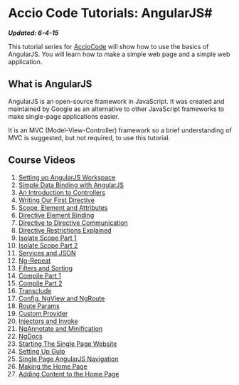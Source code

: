 # Accio Code Tutorials: AngularJS#

***Updated: 6-4-15***

This tutorial series for [AccioCode](https://www.youtube.com/user/CDPAdvertising "Accio Code on YouTube") will show how to use the basics of AngularJS. You will learn how to make a simple web page and a simple web application.

## What is AngularJS ##
AngularJS is an open-source framework in JavaScript. It was created and maintained by Google as an alternative to other JavaScript frameworks to make single-page applications easier.

It is an MVC (Model-View-Controller) framework so a brief understanding of MVC is suggested, but not required, to use this tutorial.

## Course Videos ##
1. [Setting up AngularJS Workspace](https://www.youtube.com/watch?v=ofASsumsf7E "Setting up AngularJS Workspace on YouTube")
2. [Simple Data Binding with AngularJS](https://www.youtube.com/watch?v=ia_vAGm_PCQ "Simple Data Binding with AngularJS")
3. [An Introduction to Controllers](https://www.youtube.com/watch?v=IGy2c-XwXgI "An Introduction to Controllers")
4. [Writing Our First Directive](http://youtu.be/QwaVgz-GSXY "Writing our First Directive")
5. [Scope, Element and Attributes](http://youtu.be/utKtjxLako4 "Scope, Element and Attributes")
6. [Directive Element Binding](http://youtu.be/7vgvBffpSbs "Directive Element Binding")
7. [Directive to Directive Communication](http://youtu.be/aG8VD0KvUw4 "Directive to Directive Communication")
8. [Directive Restrictions Explained](http://youtu.be/mkEJDWneiPg "Directive Restrictions Explained")
9. [Isolate Scope Part 1](https://www.youtube.com/watch?v=-a4E2eRHHVY "Isolate Scope Part 1")
10. [Isolate Scope Part 2](http://youtu.be/UMoDVY8HAVk "Isolate Scope Part 2")
11. [Services and JSON](http://youtu.be/rHmk0UhJSb4 "Services and JSON")
12. [Ng-Repeat](http://youtu.be/CqaoKt1Gvyk "Ng-Repeat")
13. [Filters and Sorting](http://youtu.be/7nOcg6SPspI "Filters and Sorting")
14. [Compile Part 1](https://www.youtube.com/watch?v=FemQfKf03gY "Compile, Pre, Post")
15. [Compile Part 2](https://www.youtube.com/watch?v=uV_YoyQhrJY "$compile")
16. [Transclude](https://www.youtube.com/watch?v=A0mdSbdE7-E "Transclude")
17. [Config, NgView and NgRoute](https://www.youtube.com/watch?v=ZtqzeYooMw4 "Config, NgView and NgRoute")
18. [Route Params](https://www.youtube.com/watch?v=BmYVs4LY3OM "Route Params")
19. [Custom Provider](https://www.youtube.com/watch?v=FemQfKf03gY "Custom Provider")
20. [Injectors and Invoke](https://www.youtube.com/watch?v=Z8mE2-TWoQ8 "Injectors and Invoke")
21. [NgAnnotate and Minification](http://youtu.be/4waCqOuw3Tc "NgAnnotate and Minification")
22. [NgDocs](http://youtu.be/e31elKr5hD0 "NgDocs")
23. [Starting The Single Page Website](https://www.youtube.com/watch?v=V6unYD1QrAs "Starting the Single Page Website")
24. [Setting Up Gulp](https://www.youtube.com/watch?v=FhLpL24xGXU "Setting Up Gulp")
25. [Single Page AngularJS Navigation](https://www.youtube.com/watch?v=IuBIk1oJ-Uw "Single Page AngularJS Navigation")
26. [Making the Home Page](https://www.youtube.com/watch?v=xlmx19wo9Dc "Making the Home Page")
27. [Adding Content to the Home Page](http://youtu.be/0Gzuaoo4j3s "Adding Content to the Home Page")